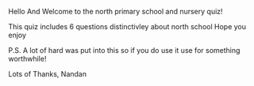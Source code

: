 Hello And Welcome to the north primary school and nursery quiz!

This quiz includes 6 questions distinctivley about north school Hope you enjoy

P.S. A lot of hard was put into this so if you do use it use for something worthwhile!

Lots of Thanks, Nandan
